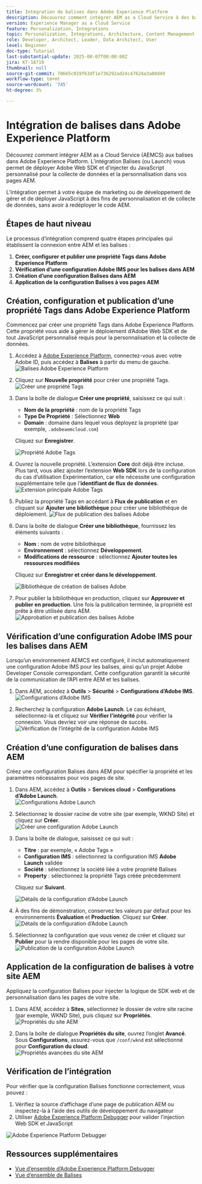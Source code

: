 ```yaml
---
title: Intégration de balises dans Adobe Experience Platform
description: Découvrez comment intégrer AEM as a Cloud Service à des balises dans Adobe Experience Platform. L’intégration vous permet de déployer Adobe Web SDK et d’injecter du JavaScript personnalisé pour la collecte de données et la personnalisation dans vos pages AEM.
version: Experience Manager as a Cloud Service
feature: Personalization, Integrations
topic: Personalization, Integrations, Architecture, Content Management
role: Developer, Architect, Leader, Data Architect, User
level: Beginner
doc-type: Tutorial
last-substantial-update: 2025-08-07T00:00:00Z
jira: KT-18719
thumbnail: null
source-git-commit: 70665c019f63df1e736292ad24c47624a3a80d49
workflow-type: tm+mt
source-wordcount: '745'
ht-degree: 3%

---
```



# Intégration de balises dans Adobe Experience Platform

Découvrez comment intégrer AEM as a Cloud Service (AEMCS) aux balises dans Adobe Experience Platform. L’intégration Balises (ou Launch) vous permet de déployer Adobe Web SDK et d’injecter du JavaScript personnalisé pour la collecte de données et la personnalisation dans vos pages AEM.

L’intégration permet à votre équipe de marketing ou de développement de gérer et de déployer JavaScript à des fins de personnalisation et de collecte de données, sans avoir à redéployer le code AEM.

## Étapes de haut niveau

Le processus d’intégration comprend quatre étapes principales qui établissent la connexion entre AEM et les balises :

1. **Créer, configurer et publier une propriété Tags dans Adobe Experience Platform**
2. **Vérification d’une configuration Adobe IMS pour les balises dans AEM**
3. **Création d’une configuration Balises dans AEM**
4. **Application de la configuration Balises à vos pages AEM**

## Création, configuration et publication d’une propriété Tags dans Adobe Experience Platform

Commencez par créer une propriété Tags dans Adobe Experience Platform. Cette propriété vous aide à gérer le déploiement d’Adobe Web SDK et de tout JavaScript personnalisé requis pour la personnalisation et la collecte de données.

1. Accédez à [Adobe Experience Platform](https://experience.adobe.com/platform), connectez-vous avec votre Adobe ID, puis accédez à **Balises** à partir du menu de gauche.\
   ![Balises Adobe Experience Platform](../assets/setup/aep-tags.png)

2. Cliquez sur **Nouvelle propriété** pour créer une propriété Tags.\
   ![Créer une propriété Tags](../assets/setup/aep-create-tags-property.png)

3. Dans la boîte de dialogue **Créer une propriété**, saisissez ce qui suit :
   - **Nom de la propriété** : nom de la propriété Tags
   - **Type De Propriété** : Sélectionnez **Web**
   - **Domain** : domaine dans lequel vous déployez la propriété (par exemple, `.adobeaemcloud.com`)

   Cliquez sur **Enregistrer**.

   ![Propriété Adobe Tags](../assets/setup/adobe-tags-property.png)

4. Ouvrez la nouvelle propriété. L’extension **Core** doit déjà être incluse. Plus tard, vous allez ajouter l’extension **Web SDK** lors de la configuration du cas d’utilisation Expérimentation, car elle nécessite une configuration supplémentaire telle que l’**identifiant de flux de données**.\
   ![Extension principale Adobe Tags](../assets/setup/adobe-tags-core-extension.png)

5. Publiez la propriété Tags en accédant à **Flux de publication** et en cliquant sur **Ajouter une bibliothèque** pour créer une bibliothèque de déploiement.
   ![Flux de publication des balises Adobe](../assets/setup/adobe-tags-publishing-flow.png)

6. Dans la boîte de dialogue **Créer une bibliothèque**, fournissez les éléments suivants :
   - **Nom** : nom de votre bibliothèque
   - **Environnement** : sélectionnez **Développement**.
   - **Modifications de ressource** : sélectionnez **Ajouter toutes les ressources modifiées**

   Cliquez sur **Enregistrer et créer dans le développement**.

   ![Bibliothèque de création de balises Adobe](../assets/setup/adobe-tags-create-library.png)

7. Pour publier la bibliothèque en production, cliquez sur **Approuver et publier en production**. Une fois la publication terminée, la propriété est prête à être utilisée dans AEM.\
   ![Approbation et publication des balises Adobe](../assets/setup/adobe-tags-approve-publish.png)

## Vérification d’une configuration Adobe IMS pour les balises dans AEM

Lorsqu’un environnement AEMCS est configuré, il inclut automatiquement une configuration Adobe IMS pour les balises, ainsi qu’un projet Adobe Developer Console correspondant. Cette configuration garantit la sécurité de la communication de l’API entre AEM et les balises.

1. Dans AEM, accédez à **Outils** > **Sécurité** > **Configurations d’Adobe IMS**.\
   ![Configurations d’Adobe IMS](../assets/setup/aem-ims-configurations.png)

2. Recherchez la configuration **Adobe Launch**. Le cas échéant, sélectionnez-la et cliquez sur **Vérifier l’intégrité** pour vérifier la connexion. Vous devriez voir une réponse de succès.\
   ![Vérification de l’intégrité de la configuration Adobe IMS](../assets/setup/aem-ims-configuration-health-check.png)

## Création d’une configuration de balises dans AEM

Créez une configuration Balises dans AEM pour spécifier la propriété et les paramètres nécessaires pour vos pages de site.

1. Dans AEM, accédez à **Outils** > **Services cloud** > **Configurations d’Adobe Launch**.\
   ![Configurations Adobe Launch](../assets/setup/aem-launch-configurations.png)

2. Sélectionnez le dossier racine de votre site (par exemple, WKND Site) et cliquez sur **Créer**.\
   ![Créer une configuration Adobe Launch](../assets/setup/aem-create-launch-configuration.png)

3. Dans la boîte de dialogue, saisissez ce qui suit :
   - **Titre** : par exemple, « Adobe Tags »
   - **Configuration IMS** : sélectionnez la configuration IMS **Adobe Launch** validée
   - **Société** : sélectionnez la société liée à votre propriété Balises
   - **Property** : sélectionnez la propriété Tags créée précédemment

   Cliquez sur **Suivant**.

   ![Détails de la configuration d’Adobe Launch](../assets/setup/aem-launch-configuration-details.png)

4. À des fins de démonstration, conservez les valeurs par défaut pour les environnements **Évaluation** et **Production**. Cliquez sur **Créer**.\
   ![Détails de la configuration d’Adobe Launch](../assets/setup/aem-launch-configuration-create.png)

5. Sélectionnez la configuration que vous venez de créer et cliquez sur **Publier** pour la rendre disponible pour les pages de votre site.\
   ![Publication de la configuration Adobe Launch](../assets/setup/aem-launch-configuration-publish.png)

## Application de la configuration de balises à votre site AEM

Appliquez la configuration Balises pour injecter la logique de SDK web et de personnalisation dans les pages de votre site.

1. Dans AEM, accédez à **Sites**, sélectionnez le dossier de votre site racine (par exemple, WKND Site), puis cliquez sur **Propriétés**.\
   ![Propriétés du site AEM](../assets/setup/aem-site-properties.png)

2. Dans la boîte de dialogue **Propriétés du site**, ouvrez l’onglet **Avancé**. Sous **Configurations**, assurez-vous que `/conf/wknd` est sélectionné pour **Configuration du cloud**.\
   ![Propriétés avancées du site AEM](../assets/setup/aem-site-advanced-properties.png)

## Vérification de l’intégration

Pour vérifier que la configuration Balises fonctionne correctement, vous pouvez :

1. Vérifiez la source d’affichage d’une page de publication AEM ou inspectez-la à l’aide des outils de développement du navigateur
2. Utiliser [Adobe Experience Platform Debugger](https://chromewebstore.google.com/detail/adobe-experience-platform/bfnnokhpnncpkdmbokanobigaccjkpob) pour valider l’injection Web SDK et JavaScript

![Adobe Experience Platform Debugger](../assets/setup/aep-debugger.png)

## Ressources supplémentaires

- [Vue d’ensemble d’Adobe Experience Platform Debugger](https://experienceleague.adobe.com/en/docs/experience-platform/debugger/home)
- [Vue d’ensemble de Balises](https://experienceleague.adobe.com/fr/docs/experience-platform/tags/home)
